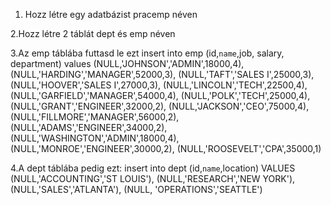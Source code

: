 1. Hozz létre egy adatbázist pracemp néven

2.Hozz létre 2 táblát dept és emp néven

3.Az emp táblába futtasd le ezt
insert into emp (id,`name`,job, salary, department) values
    (NULL,'JOHNSON','ADMIN',18000,4),
    (NULL,'HARDING','MANAGER',52000,3),
    (NULL,'TAFT','SALES I',25000,3),
    (NULL,'HOOVER','SALES I',27000,3),
    (NULL,'LINCOLN','TECH',22500,4),
    (NULL,'GARFIELD','MANAGER',54000,4),
    (NULL,'POLK','TECH',25000,4),
    (NULL,'GRANT','ENGINEER',32000,2),
    (NULL,'JACKSON','CEO',75000,4),
    (NULL,'FILLMORE','MANAGER',56000,2),
    (NULL,'ADAMS','ENGINEER',34000,2),
    (NULL,'WASHINGTON','ADMIN',18000,4),
    (NULL,'MONROE','ENGINEER',30000,2),
    (NULL,'ROOSEVELT','CPA',35000,1)

4.A dept táblába pedig ezt:
insert into dept (id,`name`,location) VALUES
 (NULL,'ACCOUNTING','ST LOUIS'),
 (NULL,'RESEARCH','NEW YORK'),
 (NULL,'SALES','ATLANTA'),
(NULL, 'OPERATIONS','SEATTLE')     